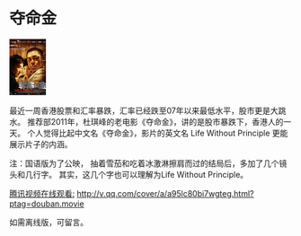 夺命金
=====================
![Life Without Principle](2016-01-22_Life.Without.principle.2011.jpg)


最近一周香港股票和汇率暴跌，汇率已经跌至07年以来最低水平，股市更是大跳水。
推荐部2011年，杜琪峰的老电影《夺命金》，讲的是股市暴跌下，香港人的一天。
个人觉得比起中文名《夺命金》，影片的英文名 Life Without Principle 更能展示片子的内涵。


注：国语版为了公映， 抽着雪茄和吃着冰激淋擦肩而过的结局后，多加了几个镜头和几行字。
其实，这几个字也可以理解为Life Without Principle。


[腾讯视频在线观看:](http://v.qq.com/cover/a/a95lc80bi7wgteg.html?ptag=douban.movie)
http://v.qq.com/cover/a/a95lc80bi7wgteg.html?ptag=douban.movie


如需离线版，可留言。
